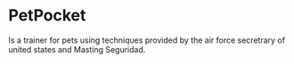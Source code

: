 # PetPocket
Is a trainer for pets using techniques provided by the air force secretrary of united states and Masting Seguridad.
